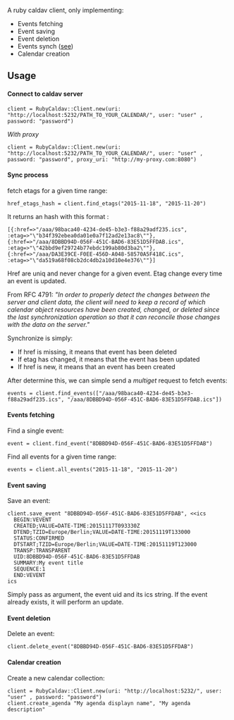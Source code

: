 A ruby caldav client, only implementing:

* Events fetching
* Event saving
* Event deletion
* Events synch ([see](https://tools.ietf.org/html/rfc4791#section-8.2.1.3))
* Calendar creation

## Usage

#### Connect to caldav server

```client = RubyCaldav::Client.new(uri: "http://localhost:5232/PATH_TO_YOUR_CALENDAR/", user: "user" , password: "password")```

*With proxy*

```client = RubyCaldav::Client.new(uri: "http://localhost:5232/PATH_TO_YOUR_CALENDAR/", user: "user" , password: "password", proxy_uri: "http://my-proxy.com:8080")```

#### Sync process
fetch etags for a given time range:

```href_etags_hash = client.find_etags("2015-11-18", "2015-11-20")```

It returns an hash with this format :

```[{:href=>"/aaa/98baca40-4234-de45-b3e3-f88a29adf235.ics", :etag=>"\"b34f392ebea0da01e0a7f12ad2e13ac8\""}, {:href=>"/aaa/8DBBD94D-056F-451C-BAD6-83E51D5FFDAB.ics", :etag=>"\"42bbd9ef29724b77ebdc199ab80d3ba2\""}, {:href=>"/aaa/DA3E39CE-F0EE-456D-A048-58570A5F418C.ics", :etag=>"\"da519a68f08cb2dc4db2a10d10e4e376\""}]```

Href are uniq and never change for a given event. Etag change every time an event is updated.

From RFC 4791: *"In order to properly detect the changes between the server and client data, the client will need to keep a record of which calendar object resources have been created, changed, or deleted since the last synchronization operation so that it can reconcile those changes with the data on the server."*

Synchronize is simply:
* If href is missing, it means that event has been deleted
* If etag has changed, it means that the event has been updated
* If href is new, it means that an event has been created

After determine this, we can simple send a *multiget* request to fetch events:

```events = client.find_events(["/aaa/98baca40-4234-de45-b3e3-f88a29adf235.ics", "/aaa/8DBBD94D-056F-451C-BAD6-83E51D5FFDAB.ics"])```

#### Events fetching
Find a single event:

```event = client.find_event("8DBBD94D-056F-451C-BAD6-83E51D5FFDAB")```

Find all events for a given time range:

```events = client.all_events("2015-11-18", "2015-11-20")```

#### Event saving
Save an event:

```
client.save_event "8DBBD94D-056F-451C-BAD6-83E51D5FFDAB", <<ics
  BEGIN:VEVENT
  CREATED;VALUE=DATE-TIME:20151117T093330Z
  DTEND;TZID=Europe/Berlin;VALUE=DATE-TIME:20151119T133000
  STATUS:CONFIRMED
  DTSTART;TZID=Europe/Berlin;VALUE=DATE-TIME:20151119T123000
  TRANSP:TRANSPARENT
  UID:8DBBD94D-056F-451C-BAD6-83E51D5FFDAB
  SUMMARY:My event title
  SEQUENCE:1
  END:VEVENT
ics
```

Simply pass as argument, the event uid and its ics string. If the event already exists, it will perform an update.


#### Event deletion
Delete an event:

```client.delete_event("8DBBD94D-056F-451C-BAD6-83E51D5FFDAB")```

#### Calendar creation
Create a new calendar collection:

```
client = RubyCaldav::Client.new(uri: "http://localhost:5232/", user: "user" , password: "password")
client.create_agenda "My agenda displayn name", "My agenda description"
```